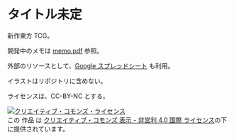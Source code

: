 # タイトル未定

新作東方 TCG。

開発中のメモは [memo.pdf](memo.pdf) 参照。

外部のリソースとして、[Google スプレッドシート](https://docs.google.com/spreadsheets/d/1Xvfd_cxvjWhhCuCNO1QzFNhQatAIqc_tgx4WkqzcoCo/edit?usp=sharing)
も利用。

イラストはリポジトリに含めない。

ライセンスは、CC-BY-NC とする。

<a rel="license" href="http://creativecommons.org/licenses/by-nc/4.0/"><img alt="クリエイティブ・コモンズ・ライセンス" style="border-width:0" src="https://i.creativecommons.org/l/by-nc/4.0/88x31.png" /></a><br />この 作品 は <a rel="license" href="http://creativecommons.org/licenses/by-nc/4.0/">クリエイティブ・コモンズ 表示 - 非営利 4.0 国際 ライセンス</a>の下に提供されています。
